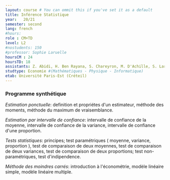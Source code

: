 ```yaml
---
layout: course # You can ommit this if you've set it as a default
title: Inférence Statistique
year: 	20/21
semester: second
lang: french
#hours:
role : CM+TD
level: L2
#nostudents: 150
#professor: Sophie Laruelle
hoursCM : 24
hoursTD: 18
assistants: Z. Abidi, H. Ben Rayana, S. Chareyron, M. D'Achille, S. Laruelle, A. Vialfont
studtype: Economie #(Mathématiques - Physique - Informatique)
etab: Université Paris-Est (Créteil)
---
```

### Programme synthétique


_Estimation ponctuelle_: definition et propriétes d'un estimateur, méthode des moments, méthode du maximum de vraisemblance.


_Estimation par intervalle de confiance_: intervalle de confiance de la moyenne, intervalle de confiance de la variance, intervalle de confiance d'une proportion.

_Tests statistiques_: principes; test paramétriques ( moyenne, variance, proportion ), test de comparaison de deux moyennes, test de comparaison de deux variances, test de comparaison de deux proportions; test non-paramétriques, test d'indipendence.

_Méthode des moindres carrés_: introduction à l'économétrie, modèle linéaire simple, modèle linéaire multiple.
